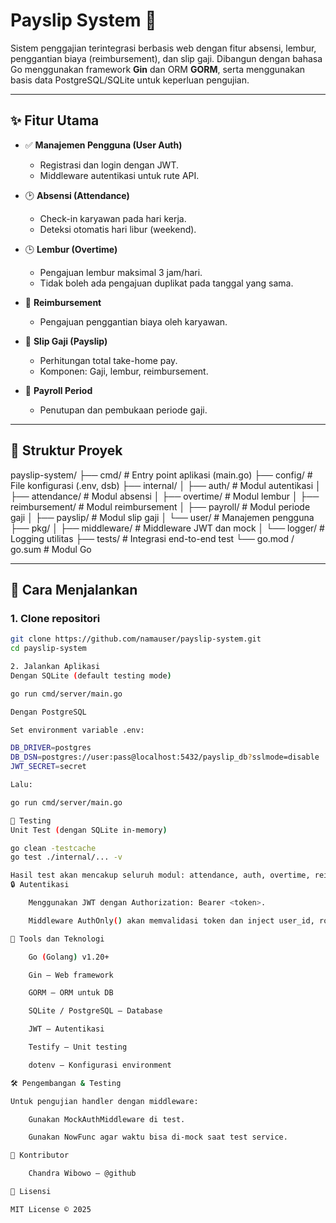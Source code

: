 # Payslip System 🧾

Sistem penggajian terintegrasi berbasis web dengan fitur absensi, lembur, penggantian biaya (reimbursement), dan slip gaji. Dibangun dengan bahasa Go menggunakan framework **Gin** dan ORM **GORM**, serta menggunakan basis data PostgreSQL/SQLite untuk keperluan pengujian.

---

## ✨ Fitur Utama

- ✅ **Manajemen Pengguna (User Auth)**
  - Registrasi dan login dengan JWT.
  - Middleware autentikasi untuk rute API.

- 🕑 **Absensi (Attendance)**
  - Check-in karyawan pada hari kerja.
  - Deteksi otomatis hari libur (weekend).

- 🕒 **Lembur (Overtime)**
  - Pengajuan lembur maksimal 3 jam/hari.
  - Tidak boleh ada pengajuan duplikat pada tanggal yang sama.

- 💸 **Reimbursement**
  - Pengajuan penggantian biaya oleh karyawan.

- 📄 **Slip Gaji (Payslip)**
  - Perhitungan total take-home pay.
  - Komponen: Gaji, lembur, reimbursement.

- 📅 **Payroll Period**
  - Penutupan dan pembukaan periode gaji.

---

## 📂 Struktur Proyek

payslip-system/
├── cmd/ # Entry point aplikasi (main.go)
├── config/ # File konfigurasi (.env, dsb)
├── internal/
│ ├── auth/ # Modul autentikasi
│ ├── attendance/ # Modul absensi
│ ├── overtime/ # Modul lembur
│ ├── reimbursement/ # Modul reimbursement
│ ├── payroll/ # Modul periode gaji
│ ├── payslip/ # Modul slip gaji
│ └── user/ # Manajemen pengguna
├── pkg/
│ ├── middleware/ # Middleware JWT dan mock
│ └── logger/ # Logging utilitas
├── tests/ # Integrasi end-to-end test
└── go.mod / go.sum # Modul Go


---

## 🚀 Cara Menjalankan

### 1. Clone repositori

```bash
git clone https://github.com/namauser/payslip-system.git
cd payslip-system

2. Jalankan Aplikasi
Dengan SQLite (default testing mode)

go run cmd/server/main.go

Dengan PostgreSQL

Set environment variable .env:

DB_DRIVER=postgres
DB_DSN=postgres://user:pass@localhost:5432/payslip_db?sslmode=disable
JWT_SECRET=secret

Lalu:

go run cmd/server/main.go

🧪 Testing
Unit Test (dengan SQLite in-memory)

go clean -testcache
go test ./internal/... -v

Hasil test akan mencakup seluruh modul: attendance, auth, overtime, reimbursement, payslip, payroll, user.
🔒 Autentikasi

    Menggunakan JWT dengan Authorization: Bearer <token>.

    Middleware AuthOnly() akan memvalidasi token dan inject user_id, role ke gin.Context.

🧰 Tools dan Teknologi

    Go (Golang) v1.20+

    Gin – Web framework

    GORM – ORM untuk DB

    SQLite / PostgreSQL – Database

    JWT – Autentikasi

    Testify – Unit testing

    dotenv – Konfigurasi environment

🛠️ Pengembangan & Testing

Untuk pengujian handler dengan middleware:

    Gunakan MockAuthMiddleware di test.

    Gunakan NowFunc agar waktu bisa di-mock saat test service.

👤 Kontributor

    Chandra Wibowo — @github

📄 Lisensi

MIT License © 2025